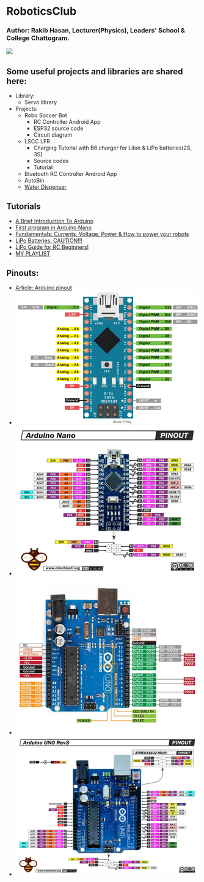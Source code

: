 # RoboticsClub
### Author: Rakib Hasan, Lecturer(Physics), Leaders' School & College Chattogram.
<img src="https://leaders.edu.bd/wp-content/uploads/2024/11/L-LOGO.jpg" />

## Some useful projects and libraries are shared here:
 - Library:
     - Servo library
 - Projects:
     - Robo Soccer Bot
        - RC Controller Android App
        - ESP32 source code
        - Circuit diagram
     - LSCC LFR
        - Charging Tutorial with B6 charger for LiIon & LiPo batteries(2S, 3S)
        - Source codes
        - Tutorial: 
     - Bluetooth RC Controller Android App
     - AutoBin
     - [Water Dispenser](https://github.com/kazi-rakib/RoboticsClub/tree/main/Projects/ScienceFair25/Sonar_Sensor_HC-SR04)
       
## Tutorials
 - [A Brief Introduction To Arduino](https://www.youtube.com/watch?v=nL34zDTPkcs)
 - [First program in Arduino Nano](https://www.youtube.com/watch?v=R102xfcx75I)
 - [Fundamentals: Currents, Voltage, Power & How to power your robots](https://www.youtube.com/watch?v=Iye4uVLmj8o&list=PLmZMSmNrIbn2F906Ibh4Jy4HtgfKOOqHC&index=5)
 - [LiPo Batteries: CAUTION!!!](https://youtu.be/Iye4uVLmj8o?list=PLmZMSmNrIbn2F906Ibh4Jy4HtgfKOOqHC&t=590)
 - [LiPo Guide for RC Beginners!](https://www.youtube.com/watch?v=Lk7wzVYmXSA&list=PLmZMSmNrIbn2F906Ibh4Jy4HtgfKOOqHC&index=5&t=262s)
 - [MY PLAYLIST](https://youtube.com/playlist?list=PLmZMSmNrIbn2F906Ibh4Jy4HtgfKOOqHC&si=s0Xlpj7HS1_l4KLY)

## Pinouts:
 - [Article: Arduino pinout](https://components101.com/microcontrollers/arduino-uno)
 - <img src="https://github.com/kazi-rakib/RoboticsClub/blob/main/nano-pinout-01.jpg?raw=true" alt="Arduino Nano" />
 - <img src="https://github.com/kazi-rakib/RoboticsClub/blob/main/nano-pinout-02.jpg?raw=true" alt="Arduino Nano" />
 - <img src="https://github.com/kazi-rakib/RoboticsClub/blob/main/uno-pinout-01.jpg?raw=true" alt="Arduino Nano" />
 - <img src="https://github.com/kazi-rakib/RoboticsClub/blob/main/uno-pinout-02.jpg?raw=true" alt="Arduino Nano" />
